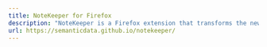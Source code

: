 ```yaml
---
title: NoteKeeper for Firefox
description: "NoteKeeper is a Firefox extension that transforms the new tab into a minimalist, auto-saving plaintext editor. It uses Firefox Sync to stay up-to-date and synchronized across machines."
url: https://semanticdata.github.io/notekeeper/
---
```


